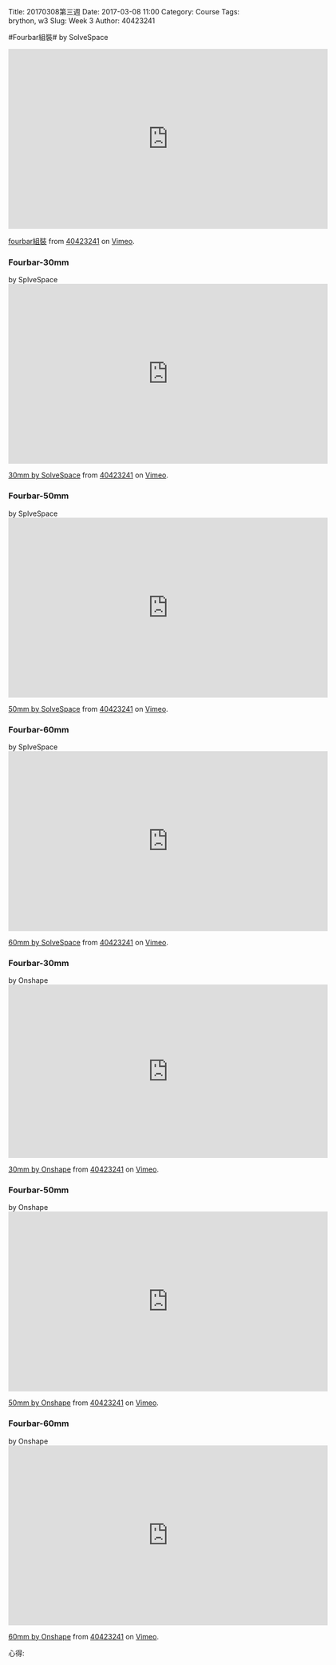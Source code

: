 Title: 20170308第三週
Date: 2017-03-08 11:00
Category: Course
Tags: brython, w3
Slug: Week 3
Author: 40423241

#Fourbar組裝#
by SolveSpace
<iframe src="https://player.vimeo.com/video/207398747" width="640" height="360" frameborder="0" webkitallowfullscreen mozallowfullscreen allowfullscreen></iframe>
<p><a href="https://vimeo.com/207398747">fourbar組裝</a> from <a href="https://vimeo.com/user63213368">40423241</a> on <a href="https://vimeo.com">Vimeo</a>.</p>


<h3>Fourbar-30mm</h3>
by SplveSpace
<iframe src="https://player.vimeo.com/video/208315501" width="640" height="360" frameborder="0" webkitallowfullscreen mozallowfullscreen allowfullscreen></iframe>
<p><a href="https://vimeo.com/208315501">30mm by SolveSpace</a> from <a href="https://vimeo.com/user63213368">40423241</a> on <a href="https://vimeo.com">Vimeo</a>.</p>

<h3>Fourbar-50mm</h3>
by SplveSpace
<iframe src="https://player.vimeo.com/video/208315592" width="640" height="360" frameborder="0" webkitallowfullscreen mozallowfullscreen allowfullscreen></iframe>
<p><a href="https://vimeo.com/208315592">50mm by SolveSpace</a> from <a href="https://vimeo.com/user63213368">40423241</a> on <a href="https://vimeo.com">Vimeo</a>.</p>

<h3>Fourbar-60mm</h3>
by SplveSpace
<iframe src="https://player.vimeo.com/video/208315629" width="640" height="360" frameborder="0" webkitallowfullscreen mozallowfullscreen allowfullscreen></iframe>
<p><a href="https://vimeo.com/208315629">60mm by SolveSpace</a> from <a href="https://vimeo.com/user63213368">40423241</a> on <a href="https://vimeo.com">Vimeo</a>.</p>

<h3>Fourbar-30mm</h3>
by Onshape
<iframe src="https://player.vimeo.com/video/208315680" width="640" height="347" frameborder="0" webkitallowfullscreen mozallowfullscreen allowfullscreen></iframe>
<p><a href="https://vimeo.com/208315680">30mm by Onshape</a> from <a href="https://vimeo.com/user63213368">40423241</a> on <a href="https://vimeo.com">Vimeo</a>.</p>

<h3>Fourbar-50mm</h3>
by Onshape
<iframe src="https://player.vimeo.com/video/208319080" width="640" height="360" frameborder="0" webkitallowfullscreen mozallowfullscreen allowfullscreen></iframe>
<p><a href="https://vimeo.com/208319080">50mm by Onshape</a> from <a href="https://vimeo.com/user63213368">40423241</a> on <a href="https://vimeo.com">Vimeo</a>.</p>

<h3>Fourbar-60mm</h3>
by Onshape
<iframe src="https://player.vimeo.com/video/208323235" width="640" height="360" frameborder="0" webkitallowfullscreen mozallowfullscreen allowfullscreen></iframe>
<p><a href="https://vimeo.com/208323235">60mm by Onshape</a> from <a href="https://vimeo.com/user63213368">40423241</a> on <a href="https://vimeo.com">Vimeo</a>.</p>






心得:
